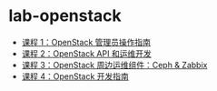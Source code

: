 # lab-openstack

- [课程 1：OpenStack 管理员操作指南](doc/class-01-OpenStack-Administration.md)
- [课程 2：OpenStack API 和运维开发](doc/class-02-OpenStack-API-and-Development.md)
- [课程 3：OpenStack 周边运维组件：Ceph & Zabbix](doc/class-03-OpenStack-Maintenance-Ceph-and-Zabbix.md)
- [课程 4：OpenStack 开发指南](doc/class-04-OpenStack-Development.md)
